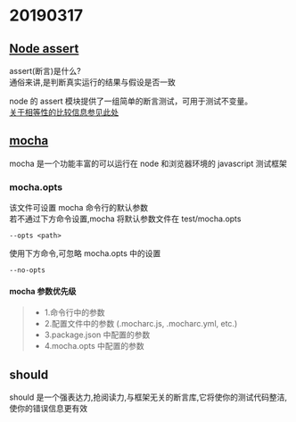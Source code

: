 # 20190317

## [Node assert](http://nodejs.cn/api/assert.html#assert_assert)

assert(断言)是什么?  
通俗来讲,是判断真实运行的结果与假设是否一致

node 的 assert 模块提供了一组简单的断言测试，可用于测试不变量。  
[关于相等性的比较信息参见此处](https://developer.mozilla.org/en-US/docs/Web/JavaScript/Equality_comparisons_and_sameness)

## [mocha](https://mochajs.org/)

mocha 是一个功能丰富的可以运行在 node 和浏览器环境的 javascript 测试框架

### mocha.opts

该文件可设置 mocha 命令行的默认参数  
若不通过下方命令设置,mocha 将默认参数文件在 test/mocha.opts

```
--opts <path>
```

使用下方命令,可忽略 mocha.opts 中的设置

```
--no-opts
```

#### mocha 参数优先级

> - 1.命令行中的参数
> - 2.配置文件中的参数 (.mocharc.js, .mocharc.yml, etc.)
> - 3.package.json 中配置的参数
> - 4.mocha.opts 中配置的参数

## should

should 是一个强表达力,抢阅读力,与框架无关的断言库,它将使你的测试代码整洁,使你的错误信息更有效
